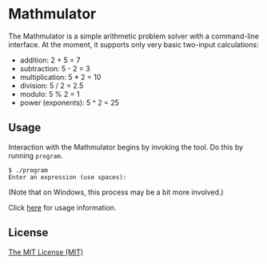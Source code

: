 Mathmulator
===========

The Mathmulator is a simple arithmetic problem solver with a
command-line interface.  At the moment, it supports only very basic
two-input calculations:

* addition: 2 + 5 = 7
* subtraction: 5 - 2 = 3
* multiplication: 5 * 2 = 10
* division: 5 / 2 = 2.5
* modulo: 5 % 2 = 1
* power (exponents): 5 ^ 2 = 25

Usage
-----

Interaction with the Mathmulator begins by invoking the tool.  Do this
by running `program`.

```
$ ./program
Enter an expression (use spaces): 
```

(Note that on Windows, this process may be a bit more involved.)

Click [here](/ctf/code/git/projects.testproject/scm.Pull_Request_Test/file/USAGE.md) for usage information.

License
-------

[The MIT License (MIT)](/ctf/code/git/projects.testproject/scm.Pull_Request_Test/file/LICENSE)
